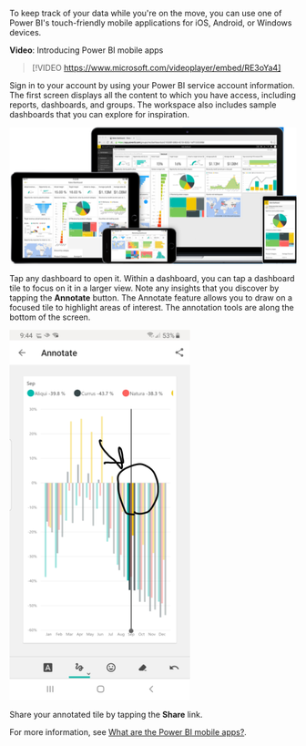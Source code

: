 To keep track of your data while you're on the move, you can use one of Power BI's touch-friendly mobile applications for iOS, Android, or Windows devices.

**Video**: Introducing Power BI mobile apps
> [!VIDEO https://www.microsoft.com/videoplayer/embed/RE3oYa4]

Sign in to your account by using your Power BI service account information. The first screen displays all the content to which you have access, including reports, dashboards, and groups. The workspace also includes sample dashboards that you can explore for inspiration.

![Photo of phones and tablets running the Power BI mobile apps.](../media/05-power-bi-desktop-mobile-apps.png)

Tap any dashboard to open it. Within a dashboard, you can tap a dashboard tile to focus on it in a larger view. Note any insights that you discover by tapping the **Annotate** button. The Annotate feature allows you to draw on a focused tile to highlight areas of interest. The annotation tools are along the bottom of the screen.

![Screenshot from a smartphone showing drawn annotations over a visual.](../media/05-power-bi-desktop-phone-app.png)

Share your annotated tile by tapping the **Share** link.

For more information, see [What are the Power BI mobile apps?](/power-bi/consumer/mobile/mobile-apps-for-mobile-devices/?azure-portal=true).

